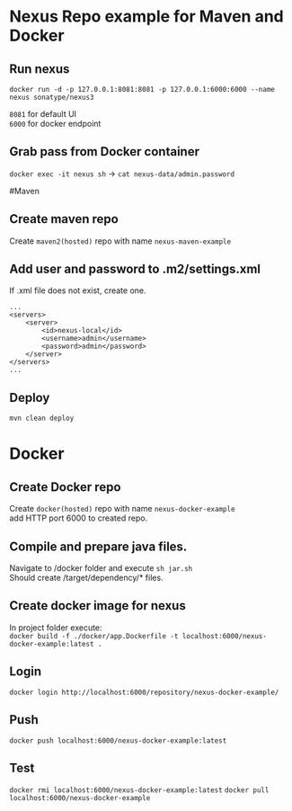 # Nexus Repo example for Maven and Docker 

## Run nexus  
`docker run -d -p 127.0.0.1:8081:8081 -p 127.0.0.1:6000:6000 --name nexus sonatype/nexus3`  

`8081` for default UI  
`6000` for docker endpoint 

## Grab pass from Docker container
`docker exec -it nexus sh` -> `cat nexus-data/admin.password`

#Maven 

## Create maven repo
Create `maven2(hosted)` repo with name `nexus-maven-example`

## Add user and password to .m2/settings.xml
If .xml file does not exist, create one.  
```
...
<servers>
    <server>
        <id>nexus-local</id>
        <username>admin</username>
        <password>admin</password>
    </server>
</servers>
...
```
## Deploy
`mvn clean deploy`

# Docker

## Create Docker repo
Create `docker(hosted)` repo with name `nexus-docker-example`  
add HTTP port 6000 to created repo. 

## Compile and prepare java files.
Navigate to <project>/docker folder and execute `sh jar.sh`  
Should create <project>/target/dependency/* files.  

## Create docker image for nexus
In project folder execute:  
`docker build -f ./docker/app.Dockerfile -t localhost:6000/nexus-docker-example:latest .`

## Login     
`docker login http://localhost:6000/repository/nexus-docker-example/`

## Push   
`docker push localhost:6000/nexus-docker-example:latest`

## Test
`docker rmi localhost:6000/nexus-docker-example:latest`
`docker pull localhost:6000/nexus-docker-example`